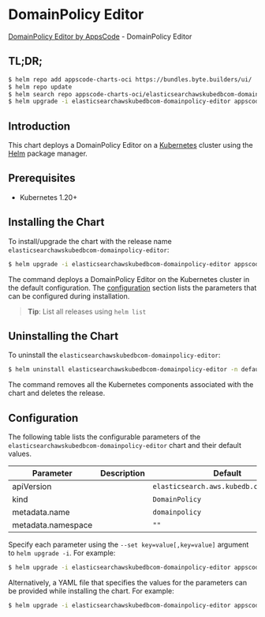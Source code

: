 # DomainPolicy Editor

[DomainPolicy Editor by AppsCode](https://appscode.com) - DomainPolicy Editor

## TL;DR;

```bash
$ helm repo add appscode-charts-oci https://bundles.byte.builders/ui/
$ helm repo update
$ helm search repo appscode-charts-oci/elasticsearchawskubedbcom-domainpolicy-editor --version=v0.8.0
$ helm upgrade -i elasticsearchawskubedbcom-domainpolicy-editor appscode-charts-oci/elasticsearchawskubedbcom-domainpolicy-editor -n default --create-namespace --version=v0.8.0
```

## Introduction

This chart deploys a DomainPolicy Editor on a [Kubernetes](http://kubernetes.io) cluster using the [Helm](https://helm.sh) package manager.

## Prerequisites

- Kubernetes 1.20+

## Installing the Chart

To install/upgrade the chart with the release name `elasticsearchawskubedbcom-domainpolicy-editor`:

```bash
$ helm upgrade -i elasticsearchawskubedbcom-domainpolicy-editor appscode-charts-oci/elasticsearchawskubedbcom-domainpolicy-editor -n default --create-namespace --version=v0.8.0
```

The command deploys a DomainPolicy Editor on the Kubernetes cluster in the default configuration. The [configuration](#configuration) section lists the parameters that can be configured during installation.

> **Tip**: List all releases using `helm list`

## Uninstalling the Chart

To uninstall the `elasticsearchawskubedbcom-domainpolicy-editor`:

```bash
$ helm uninstall elasticsearchawskubedbcom-domainpolicy-editor -n default
```

The command removes all the Kubernetes components associated with the chart and deletes the release.

## Configuration

The following table lists the configurable parameters of the `elasticsearchawskubedbcom-domainpolicy-editor` chart and their default values.

|     Parameter      | Description |                      Default                       |
|--------------------|-------------|----------------------------------------------------|
| apiVersion         |             | <code>elasticsearch.aws.kubedb.com/v1alpha1</code> |
| kind               |             | <code>DomainPolicy</code>                          |
| metadata.name      |             | <code>domainpolicy</code>                          |
| metadata.namespace |             | <code>""</code>                                    |


Specify each parameter using the `--set key=value[,key=value]` argument to `helm upgrade -i`. For example:

```bash
$ helm upgrade -i elasticsearchawskubedbcom-domainpolicy-editor appscode-charts-oci/elasticsearchawskubedbcom-domainpolicy-editor -n default --create-namespace --version=v0.8.0 --set apiVersion=elasticsearch.aws.kubedb.com/v1alpha1
```

Alternatively, a YAML file that specifies the values for the parameters can be provided while
installing the chart. For example:

```bash
$ helm upgrade -i elasticsearchawskubedbcom-domainpolicy-editor appscode-charts-oci/elasticsearchawskubedbcom-domainpolicy-editor -n default --create-namespace --version=v0.8.0 --values values.yaml
```
